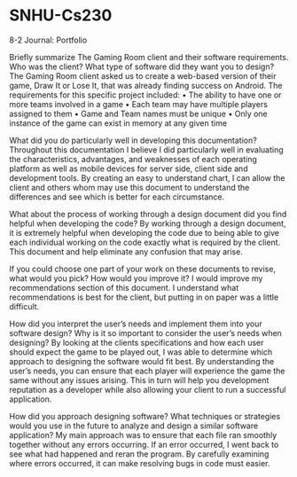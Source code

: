 # SNHU-Cs230 
8-2 Journal: Portfolio

Briefly summarize The Gaming Room client and their software requirements. Who was the client? What type of software did they want you to design? 
  The Gaming Room client asked us to create a web-based version of their game, Draw It or Lose It, that was already finding success on Android. The requirements for this specific project included: 
  •	The ability to have one or more teams involved in a game
  •	Each team may have multiple players assigned to them
  •	Game and Team names must be unique
  •	Only one instance of the game can exist in memory at any given time

What did you do particularly well in developing this documentation?
	Throughout this documentation I believe I did particularly well in evaluating the characteristics, advantages, and weaknesses of each operating platform as well as mobile devices for server side, client side and development tools. By creating an easy to understand chart, I can allow the client and others whom may use this document to understand the differences and see which is better for each circumstance. 

What about the process of working through a design document did you find helpful when developing the code?
	By working through a design document, it is extremely helpful when developing the code due to being able to give each individual working on the code exactly what is required by the client. This document and help eliminate any confusion that may arise. 

If you could choose one part of your work on these documents to revise, what would you pick? How would you improve it?
  I would improve my recommendations section of this document. I understand what recommendations is best for the client, but putting in on paper was a little difficult. 

How did you interpret the user’s needs and implement them into your software design? Why is it so important to consider the user’s needs when designing?
  By looking at the clients specifications and how each user should expect the game to be played out, I was able to determine which approach to designing the software would fit best. By understanding the user’s needs, you can ensure that each player will experience the game the same without any issues arising. This in turn will help you development reputation as a developer while also allowing your client to run a successful application. 

How did you approach designing software? What techniques or strategies would you use in the future to analyze and design a similar software application?
  My main approach was to ensure that each file ran smoothly together without any errors occurring. If an error occurred, I went back to see what had happened and reran the program. By carefully examining where errors occurred, it can make resolving bugs in code must easier. 
